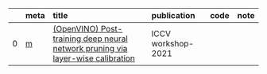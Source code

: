 |    | meta                              | title                                                                                                                                                                                                                                                | publication        | code   | note   |
|---:|:----------------------------------|:-----------------------------------------------------------------------------------------------------------------------------------------------------------------------------------------------------------------------------------------------------|:-------------------|:-------|:-------|
|  0 | [m](../../meta/OpenVINO.prototxt) | [ (OpenVINO) Post-training deep neural network pruning via layer-wise calibration](https://openaccess.thecvf.com/content/ICCV2021W/LPCV/papers/Lazarevich_Post-Training_Deep_Neural_Network_Pruning_via_Layer-Wise_Calibration_ICCVW_2021_paper.pdf) | ICCV workshop-2021 |        |        |